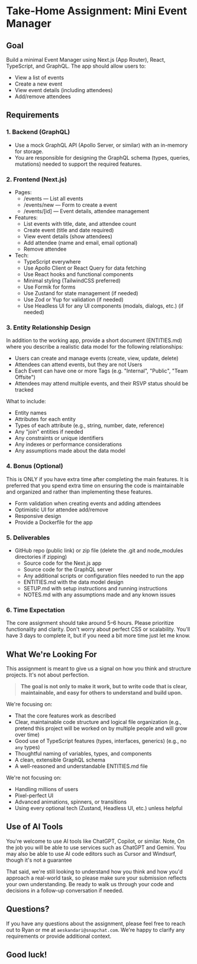 # Take-Home Assignment: Mini Event Manager

## Goal

Build a minimal Event Manager using Next.js (App Router), React, TypeScript, and GraphQL. The app should allow users to:

- View a list of events
- Create a new event
- View event details (including attendees)
- Add/remove attendees

## Requirements

### 1. Backend (GraphQL)

- Use a mock GraphQL API (Apollo Server, or similar) with an in-memory for storage.
- You are responsible for designing the GraphQL schema (types, queries, mutations) needed to support the required features.

### 2. Frontend (Next.js)

- Pages:
  - /events — List all events
  - /events/new — Form to create a event
  - /events/[id] — Event details, attendee management
- Features:
  - List events with title, date, and attendee count
  - Create event (title and date required)
  - View event details (show attendees)
  - Add attendee (name and email, email optional)
  - Remove attendee
- Tech:
  - TypeScript everywhere
  - Use Apollo Client or React Query for data fetching
  - Use React hooks and functional components
  - Minimal styling (TailwindCSS preferred)
  - Use Formik for forms
  - Use Zustand for state management (if needed)
  - Use Zod or Yup for validation (if needed)
  - Use Headless UI for any UI components (modals, dialogs, etc.) (if needed)

### 3. Entity Relationship Design

In addition to the working app, provide a short document (ENTITIES.md) where you
describe a realistic data model for the following relationships:

- Users can create and manage events (create, view, update, delete)
- Attendees can attend events, but they are not Users
- Each Event can have one or more Tags (e.g. "Internal", "Public", "Team Offsite")
- Attendees may attend multiple events, and their RSVP status should be tracked

What to include:

- Entity names
- Attributes for each entity
- Types of each attribute (e.g., string, number, date, reference)
- Any "join" entities if needed
- Any constraints or unique identifiers
- Any indexes or performance considerations
- Any assumptions made about the data model

### 4. Bonus (Optional)

This is ONLY if you have extra time after completing the main features. It is preferred that you spend extra time on ensuring the code is maintainable and organized and rather than implementing these features.

- Form validation when creating events and adding attendees
- Optimistic UI for attendee add/remove
- Responsive design
- Provide a Dockerfile for the app

### 5. Deliverables

- GitHub repo (public link) or zip file (delete the .git and node_modules directories if zipping)
  - Source code for the Next.js app
  - Source code for the GraphQL server
  - Any additional scripts or configuration files needed to run the app
  - ENTITIES.md with the data model design
  - SETUP.md with setup instructions and running instructions
  - NOTES.md with any assumptions made and any known issues

### 6. Time Expectation

The core assignment should take around 5–6 hours. Please prioritize functionality and clarity. Don't worry about perfect CSS or scalability. You'll have 3 days to complete it, but if you need a bit more time just let me know.

## What We're Looking For

This assignment is meant to give us a signal on how you think and structure projects. It's not about perfection.

> **The goal is not only to make it work, but to write code that is clear, maintainable, and easy for others to understand and build upon.**

We're focusing on:

- That the core features work as described
- Clear, maintainable code structure and logical file organization (e.g., pretend this project will be worked on by multiple people and will grow over time)
- Good use of TypeScript features (types, interfaces, generics) (e.g., no `any` types)
- Thoughtful naming of variables, types, and components
- A clean, extensible GraphQL schema
- A well-reasoned and understandable ENTITIES.md file

We're not focusing on:

- Handling millions of users
- Pixel-perfect UI
- Advanced animations, spinners, or transitions
- Using every optional tech (Zustand, Headless UI, etc.) unless helpful

## Use of AI Tools

You're welcome to use AI tools like ChatGPT, Copilot, or similar. Note, On the job you will be able to use services such as ChatGPT and Gemini. You may also be able to use AI code editors such as Cursor and Windsurf, though it's not a guarantee

That said, we're still looking to understand how you think and how you'd approach a real-world task, so please make sure your submission reflects your own understanding. Be ready to walk us through your code and decisions in a follow-up conversation if needed.

## Questions?

If you have any questions about the assignment, please feel free to reach out to Ryan or me at `aeskandari@snapchat.com`. We're happy to clarify any requirements or provide additional context.

## Good luck!
